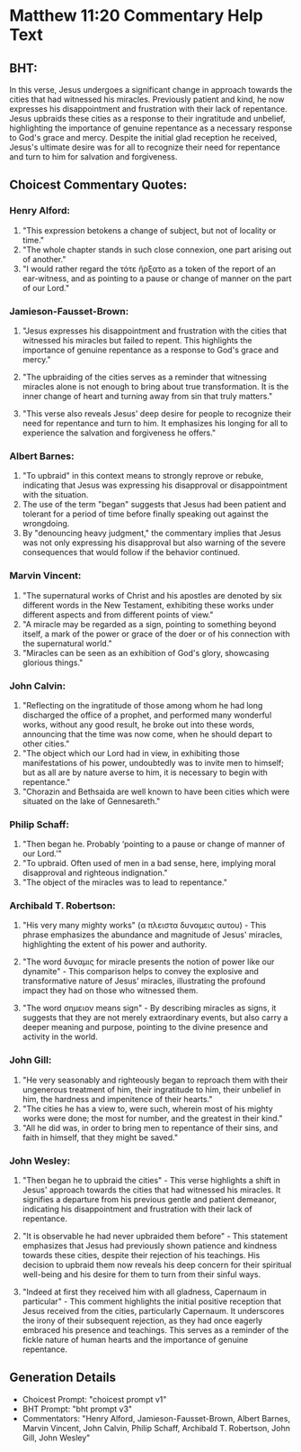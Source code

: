 # Matthew 11:20 Commentary Help Text

## BHT:
In this verse, Jesus undergoes a significant change in approach towards the cities that had witnessed his miracles. Previously patient and kind, he now expresses his disappointment and frustration with their lack of repentance. Jesus upbraids these cities as a response to their ingratitude and unbelief, highlighting the importance of genuine repentance as a necessary response to God's grace and mercy. Despite the initial glad reception he received, Jesus's ultimate desire was for all to recognize their need for repentance and turn to him for salvation and forgiveness.

## Choicest Commentary Quotes:
### Henry Alford:
1. "This expression betokens a change of subject, but not of locality or time."
2. "The whole chapter stands in such close connexion, one part arising out of another."
3. "I would rather regard the τότε ἤρξατο as a token of the report of an ear-witness, and as pointing to a pause or change of manner on the part of our Lord."

### Jamieson-Fausset-Brown:
1. "Jesus expresses his disappointment and frustration with the cities that witnessed his miracles but failed to repent. This highlights the importance of genuine repentance as a response to God's grace and mercy." 

2. "The upbraiding of the cities serves as a reminder that witnessing miracles alone is not enough to bring about true transformation. It is the inner change of heart and turning away from sin that truly matters." 

3. "This verse also reveals Jesus' deep desire for people to recognize their need for repentance and turn to him. It emphasizes his longing for all to experience the salvation and forgiveness he offers."

### Albert Barnes:
1. "To upbraid" in this context means to strongly reprove or rebuke, indicating that Jesus was expressing his disapproval or disappointment with the situation.
2. The use of the term "began" suggests that Jesus had been patient and tolerant for a period of time before finally speaking out against the wrongdoing.
3. By "denouncing heavy judgment," the commentary implies that Jesus was not only expressing his disapproval but also warning of the severe consequences that would follow if the behavior continued.

### Marvin Vincent:
1. "The supernatural works of Christ and his apostles are denoted by six different words in the New Testament, exhibiting these works under different aspects and from different points of view." 
2. "A miracle may be regarded as a sign, pointing to something beyond itself, a mark of the power or grace of the doer or of his connection with the supernatural world." 
3. "Miracles can be seen as an exhibition of God's glory, showcasing glorious things."

### John Calvin:
1. "Reflecting on the ingratitude of those among whom he had long discharged the office of a prophet, and performed many wonderful works, without any good result, he broke out into these words, announcing that the time was now come, when he should depart to other cities."
2. "The object which our Lord had in view, in exhibiting those manifestations of his power, undoubtedly was to invite men to himself; but as all are by nature averse to him, it is necessary to begin with repentance."
3. "Chorazin and Bethsaida are well known to have been cities which were situated on the lake of Gennesareth."

### Philip Schaff:
1. "Then began he. Probably ‘pointing to a pause or change of manner of our Lord.’"
2. "To upbraid. Often used of men in a bad sense, here, implying moral disapproval and righteous indignation."
3. "The object of the miracles was to lead to repentance."

### Archibald T. Robertson:
1. "His very many mighty works" (α πλειστα δυναμεις αυτου) - This phrase emphasizes the abundance and magnitude of Jesus' miracles, highlighting the extent of his power and authority.

2. "The word δυναμις for miracle presents the notion of power like our dynamite" - This comparison helps to convey the explosive and transformative nature of Jesus' miracles, illustrating the profound impact they had on those who witnessed them.

3. "The word σημειον means sign" - By describing miracles as signs, it suggests that they are not merely extraordinary events, but also carry a deeper meaning and purpose, pointing to the divine presence and activity in the world.

### John Gill:
1. "He very seasonably and righteously began to reproach them with their ungenerous treatment of him, their ingratitude to him, their unbelief in him, the hardness and impenitence of their hearts."
2. "The cities he has a view to, were such, wherein most of his mighty works were done; the most for number, and the greatest in their kind."
3. "All he did was, in order to bring men to repentance of their sins, and faith in himself, that they might be saved."

### John Wesley:
1. "Then began he to upbraid the cities" - This verse highlights a shift in Jesus' approach towards the cities that had witnessed his miracles. It signifies a departure from his previous gentle and patient demeanor, indicating his disappointment and frustration with their lack of repentance.

2. "It is observable he had never upbraided them before" - This statement emphasizes that Jesus had previously shown patience and kindness towards these cities, despite their rejection of his teachings. His decision to upbraid them now reveals his deep concern for their spiritual well-being and his desire for them to turn from their sinful ways.

3. "Indeed at first they received him with all gladness, Capernaum in particular" - This comment highlights the initial positive reception that Jesus received from the cities, particularly Capernaum. It underscores the irony of their subsequent rejection, as they had once eagerly embraced his presence and teachings. This serves as a reminder of the fickle nature of human hearts and the importance of genuine repentance.


## Generation Details
- Choicest Prompt: "choicest prompt v1"
- BHT Prompt: "bht prompt v3"
- Commentators: "Henry Alford, Jamieson-Fausset-Brown, Albert Barnes, Marvin Vincent, John Calvin, Philip Schaff, Archibald T. Robertson, John Gill, John Wesley"
